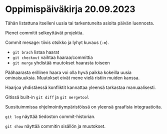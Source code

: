 # Oppimispäiväkirja 20.09.2023

Tähän listattuna itselleni uusia tai tarkentuneita asioita päivän luennosta. 

Pienet commitit selkeyttävät projektia.

Commit mesage: tiivis otsikko ja lyhyt kuvaus (```-m```).

- ```git brach``` listaa haarat
- ```git checkout``` vaihtaa haaraa/committia
- ```git merge``` yhdistää muutokset haarasta toiseen

Päähaarasta erillinen haara voi olla hyvä paikka kokeilla uusia ominaisuuksia. Muutokset eivät mene vielä ristiin muiden kanssa.

Haarjoa yhdistäessä konfliktit kannattaa yleensä tarkastaa manuaalisesti.

Gitissä built-in ```git diff``` ja ```git mergetool```

Suosituimmissa ohjelmointiympäristöissä on yleensä graafisia integraatioita.

```git log``` näyttää tiedoston commit-historian.

```git show``` näyttää commitin sisällön ja muutokset.
